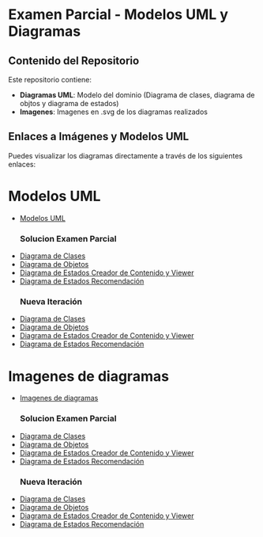 # Examen Parcial - Modelos UML y Diagramas


## Contenido del Repositorio

Este repositorio contiene:

- **Diagramas UML**: Modelo del dominio (Diagrama de clases, diagrama de objtos y diagrama de estados)
- **Imagenes**: Imagenes en .svg de los diagramas realizados

## Enlaces a Imágenes y Modelos UML

Puedes visualizar los diagramas directamente a través de los siguientes enlaces:
# **Modelos UML**
- [Modelos UML](https://github.com/Ingenieria-Informatica-UNEATLANTICO/app-actividad-post-parcial-celiabecerril/tree/main/modelosUML)
    ### **Solucion Examen Parcial**
- [Diagrama de Clases](modelosUML/MdD1-Ddc.puml)
- [Diagrama de Objetos](modelosUML/MdD1-DdO.puml)
- [Diagrama de Estados Creador de Contenido y Viewer](modelosUML/MdD1-DdE-CreadorContenidoViewer.puml)
- [Diagrama de Estados Recomendación](modelosUML/MdD1-DdE-Recomendacion.puml)
    ### **Nueva Iteración**
- [Diagrama de Clases](modelosUML/MdD2-DdC.puml)
- [Diagrama de Objetos](modelosUML/MdD2-DdO.puml)
- [Diagrama de Estados Creador de Contenido y Viewer](modelosUML/MdD2-DdE-CreadoryViewer.puml)
- [Diagrama de Estados Recomendación](modelosUML/MdD2-DdE-Recomendacion.puml)

# **Imagenes de diagramas**
- [Imagenes de diagramas](https://github.com/Ingenieria-Informatica-UNEATLANTICO/app-actividad-post-parcial-celiabecerril/tree/main/images)
    ### **Solucion Examen Parcial**
- [Diagrama de Clases](images/DiagramaClases.svg)
- [Diagrama de Objetos](images/DiagramaObjetos.svg)
- [Diagrama de Estados Creador de Contenido y Viewer](images/DiagramaEstadosCreador.svg)
- [Diagrama de Estados Recomendación](images/DiagramaEstados-Recomendacion1.svg)
    ### **Nueva Iteración**
- [Diagrama de Clases](images/DiagramaClases2.svg)
- [Diagrama de Objetos](modelosUML/MdD2-DdO.puml)
- [Diagrama de Estados Creador de Contenido y Viewer](images/DiagramaEstadosCreadoryViewer2.svg)
- [Diagrama de Estados Recomendación](images/DiagramaEstadosRecomendacion2.svg)
